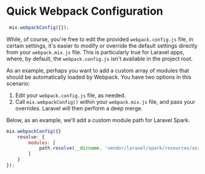 # Quick Webpack Configuration

```js
 mix.webpackConfig({});
```

While, of course, you're free to edit the provided `webpack.config.js` file, in certain settings, it's easier to modify or override the default settings directly from your `webpack.mix.js` file. This is particularly true for Laravel apps, where, by default, the `webpack.config.js` isn't available in the project root.

As an example, perhaps you want to add a custom array of modules that should be automatically loaded by Webpack. You have two options in this scenario:

1. Edit your `webpack.config.js` file, as needed.
2. Call `mix.webpackConfig()` within your `webpack.mix.js` file, and pass your overrides. Laravel will then perform a deep merge.

Below, as an example, we'll add a custom module path for Laravel Spark.

```js
mix.webpackConfig({}
    resolve: {
        modules: [
            path.resolve(__dirname, 'vendor/laravel/spark/resources/assets/js')
        ]
    }
});
```
